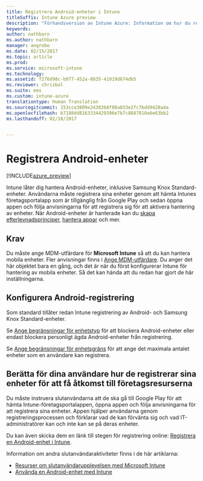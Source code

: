 ```yaml
---
title: Registrera Android-enheter i Intune
titleSuffix: Intune Azure preview
description: "Förhandsversion av Intune Azure: Information om hur du registrerar Android-enheter i Intune Azure-förhandsversionen."
keywords: 
author: nathbarn
ms.author: nathbarn
manager: angrobe
ms.date: 02/15/2017
ms.topic: article
ms.prod: 
ms.service: microsoft-intune
ms.technology: 
ms.assetid: f276d98c-b077-452a-8835-41919d674db5
ms.reviewer: chrisbal
ms.suite: ems
ms.custom: intune-azure
translationtype: Human Translation
ms.sourcegitcommit: 153cce3809e24303b8f88a833e2fc7bdd9428a4a
ms.openlocfilehash: b7188dd8163334429396e7b7c8687810a6e63bb2
ms.lasthandoff: 02/18/2017


---
```


# <a name="enroll-android-devices"></a>Registrera Android-enheter

[!INCLUDE[azure_preview](../includes/azure_preview.md)]

Intune låter dig hantera Android-enheter, inklusive Samsung Knox Standard-enheter. Användarna måste registrera sina enheter genom att hämta Intunes företagsportalapp som är tillgänglig från Google Play och sedan öppna appen och följa anvisningarna för att registrera sig för att aktivera hantering av enheter. När Android-enheter är hanterade kan du [skapa efterlevnadsprinciper](https://docs.microsoft.com/intune-azure/set-device-compliance/create-a-compliance-policy-for-android), [hantera appar](https://docs.microsoft.com/intune-azure/manage-apps/what-is-app-management) och mer.

## <a name="prerequisite"></a>Krav

Du måste ange MDM-utfärdare för **Microsoft Intune** så att du kan hantera mobila enheter. Fler anvisningar finns i [Ange MDM-utfärdare](set-mdm-authority.md). Du anger det här objektet bara en gång, och det är när du först konfigurerar Intune för hantering av mobila enheter. Så det kan hända att du redan har gjort de här inställningarna. 

## <a name="set-up-android-enrollment"></a>Konfigurera Android-registrering

Som standard tillåter redan Intune registrering av Android- och Samsung Knox Standard-enheter. 

Se [Ange begränsningar för enhetstyp](https://docs.microsoft.com/intune-azure/enroll-devices/set-enrollment-restrictions#set-device-type-restrictions) för att blockera Android-enheter eller endast blockera personligt ägda Android-enheter från registrering. 

Se [Ange begränsningar för enhetsgräns](https://docs.microsoft.com/intune-azure/enroll-devices/set-enrollment-restrictions#set-device-limit-restrictions) för att ange det maximala antalet enheter som en användare kan registrera.

## <a name="tell-your-users-how-to-enroll-their-devices-to-access-company-resources"></a>Berätta för dina användare hur de registrerar sina enheter för att få åtkomst till företagsresurserna

Du måste instruera slutanvändarna att de ska gå till Google Play för att hämta Intune-företagsportalappen, öppna appen och följa anvisningarna för att registrera sina enheter. Appen hjälper användarna genom registreringsprocessen och förklarar vad de kan förvänta sig och vad IT-administratörer kan och inte kan se på deras enheter.

Du kan även skicka dem en länk till stegen för registrering online: [Registrera en Android-enhet i Intune](https://docs.microsoft.com/intune/enduser/enroll-your-device-in-intune-android). 

Information om andra slutanvändaraktiviteter finns i de här artiklarna:

- [Resurser om slutanvändarupplevelsen med Microsoft Intune](https://docs.microsoft.com/intune/deploy-use/what-to-tell-your-end-users-about-using-microsoft-intune)
- [Använda en Android-enhet med Intune](https://docs.microsoft.com/intune/enduser/using-your-android-device-with-intune)
